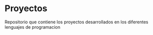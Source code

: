 # Proyectos
Repositorio que contiene los proyectos desarrollados en los diferentes lenguajes de programacion
